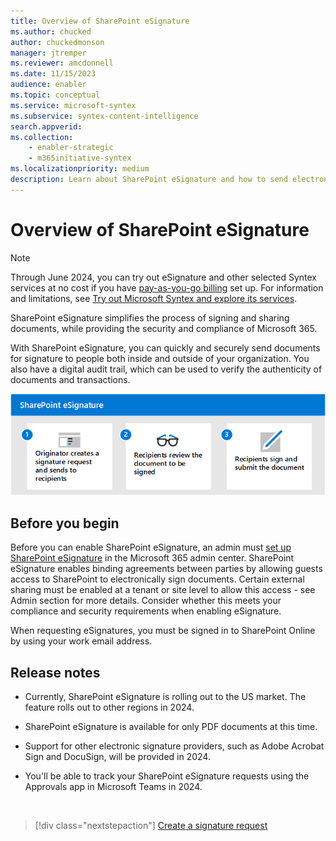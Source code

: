 ```yaml
---
title: Overview of SharePoint eSignature
ms.author: chucked
author: chuckedmonson
manager: jtremper
ms.reviewer: amcdonnell
ms.date: 11/15/2023
audience: enabler
ms.topic: conceptual
ms.service: microsoft-syntex
ms.subservice: syntex-content-intelligence
search.appverid: 
ms.collection: 
    - enabler-strategic
    - m365initiative-syntex
ms.localizationpriority: medium
description: Learn about SharePoint eSignature and how to send electronic signature requests to people inside and outside of your organization. 
---
```


# Overview of SharePoint eSignature

> [!NOTE]
> Through June 2024, you can try out eSignature and other selected Syntex services at no cost if you have [pay-as-you-go billing](syntex-azure-billing.md) set up. For information and limitations, see [Try out Microsoft Syntex and explore its services](promo-syntex.md).

SharePoint eSignature simplifies the process of signing and sharing documents, while providing the security and compliance of Microsoft 365.

With SharePoint eSignature, you can quickly and securely send documents for signature to people both inside and outside of your organization. You also have a digital audit trail, which can be used to verify the authenticity of documents and transactions.

![Diagram showing the eSignature process.](../media/content-understanding/esignature-overview-flow.png)

## Before you begin

Before you can enable SharePoint eSignature, an admin must [set up SharePoint eSignature](esignature-setup.md) in the Microsoft 365 admin center. SharePoint eSignature enables binding agreements between parties by allowing guests access to SharePoint to electronically sign documents. Certain external sharing must be enabled at a tenant or site level to allow this access - see Admin section for more details. Consider whether this meets your compliance and security requirements when enabling eSignature.

When requesting eSignatures, you must be signed in to SharePoint Online by using your work email address.  

## Release notes

- Currently, SharePoint eSignature is rolling out to the US market. The feature rolls out to other regions in 2024.

- SharePoint eSignature is available for only PDF documents at this time.

- Support for other electronic signature providers, such as Adobe Acrobat Sign and DocuSign, will be provided in 2024.

- You'll be able to track your SharePoint eSignature requests using the Approvals app in Microsoft Teams in 2024.

<br>

> [!div class="nextstepaction"]
> [Create a signature request](esignature-send-requests.md)
